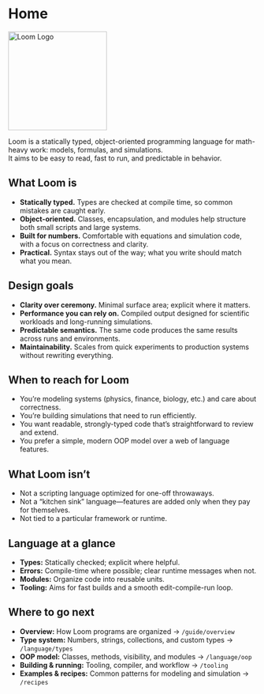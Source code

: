 # Home

<img src="logo.svg" alt="Loom Logo" width="200" style="block">

Loom is a statically typed, object-oriented programming language for math-heavy work: models, formulas, and simulations.  
It aims to be easy to read, fast to run, and predictable in behavior.

## What Loom is

- **Statically typed.** Types are checked at compile time, so common mistakes are caught early.
- **Object-oriented.** Classes, encapsulation, and modules help structure both small scripts and large systems.
- **Built for numbers.** Comfortable with equations and simulation code, with a focus on correctness and clarity.
- **Practical.** Syntax stays out of the way; what you write should match what you mean.

## Design goals

- **Clarity over ceremony.** Minimal surface area; explicit where it matters.
- **Performance you can rely on.** Compiled output designed for scientific workloads and long-running simulations.
- **Predictable semantics.** The same code produces the same results across runs and environments.
- **Maintainability.** Scales from quick experiments to production systems without rewriting everything.

## When to reach for Loom

- You’re modeling systems (physics, finance, biology, etc.) and care about correctness.
- You’re building simulations that need to run efficiently.
- You want readable, strongly-typed code that’s straightforward to review and extend.
- You prefer a simple, modern OOP model over a web of language features.

## What Loom isn’t

- Not a scripting language optimized for one-off throwaways.
- Not a “kitchen sink” language—features are added only when they pay for themselves.
- Not tied to a particular framework or runtime.

## Language at a glance

- **Types:** Statically checked; explicit where helpful.
- **Errors:** Compile-time where possible; clear runtime messages when not.
- **Modules:** Organize code into reusable units.
- **Tooling:** Aims for fast builds and a smooth edit-compile-run loop.

## Where to go next

- **Overview:** How Loom programs are organized → `/guide/overview`
- **Type system:** Numbers, strings, collections, and custom types → `/language/types`
- **OOP model:** Classes, methods, visibility, and modules → `/language/oop`
- **Building & running:** Tooling, compiler, and workflow → `/tooling`
- **Examples & recipes:** Common patterns for modeling and simulation → `/recipes`